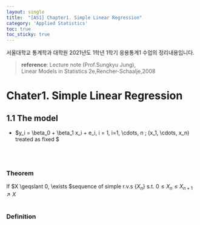 ```yaml
---
layout: single
title:  "[AS1] Chapter1. Simple Linear Regression"
category: 'Applied Statistics'
toc: true
toc_sticky: true
---
```



서울대학교 통계학과 대학원 2021년도 1학년 1학기 응용통계1 수업의 정리내용입니다. <br/>
> **reference**: Lecture note (Prof.Sungkyu Jung),<br/> Linear Models in Statistics 2e,Rencher-Schaalje,2008

# Chater1. Simple Linear Regression

## 1.1 The model


* $y_i = \beta_0 + \beta_1 x_i + e_i, i = 1, i=1, \cdots, n ; (x_1, \cdots, x_n) treated as fixed $ 



<br/><br/>

### $\textbf{Theorem}$ 
If $X \geqslant 0, \exists $sequence of simple r.v.s $\lbrace X_n \rbrace$ s.t. $0 \leqslant X_n \leqslant X_{n+1} \nearrow X$
<br/><br/>

### $\textbf{Definition}$ 
